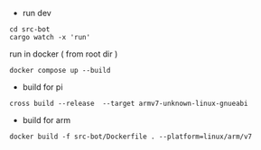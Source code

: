 - run dev

```
cd src-bot
cargo watch -x 'run'
```

run in docker ( from root dir )

```
docker compose up --build
```

- build for pi

```
cross build --release  --target armv7-unknown-linux-gnueabi
```

- build for arm

```
docker build -f src-bot/Dockerfile . --platform=linux/arm/v7
```

